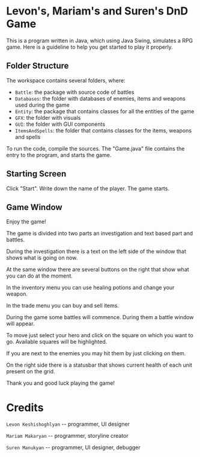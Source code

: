 # Levon's, Mariam's and Suren's DnD Game

This is a program written in Java, which using Java Swing, simulates a RPG game. Here is a guideline to help you get started to play it properly.

## Folder Structure

The workspace contains several folders, where:

- `Battle`: the package with source code of battles
- `Databases`: the folder with databases of enemies, items and weapons used during the game
- `Entity`: the package that contains classes for all the entities of the game
- `GFX`: the folder with visuals
- `GUI`: the folder with GUI components
- `ItemsAndSpells`: the folder that contains classes for the items, weapons and spells

To run the code, compile the sources. The "Game.java" file contains the entry to the program, and starts the game.

## Starting Screen

Click "Start". Write down the name of the player. The game starts.

## Game Window

Enjoy the game!

The game is divided into two parts an investigation and text based part and battles.

During the investigation there is a text on the left side of the window that shows what is going on now.

At the same window there are several buttons on the right that show what you can do at the moment.

In the inventory menu you can use healing potions and change your weapon.

In the trade menu you can buy and sell items.

During the game some battles will commence. During them a battle window will appear.

To move just select your hero and click on the square on which you want to go. Available squares will be highlighted.

If you are next to the enemies you may hit them by just clicking on them.

On the right side there is a statusbar that shows current health of each unit present on the grid.

Thank you and good luck playing the game!

# Credits

`Levon Keshishoghlyan` -- programmer, UI designer

`Mariam Makaryan` -- programmer, storyline creator

`Suren Manukyan` -- programmer, UI designer, debugger
